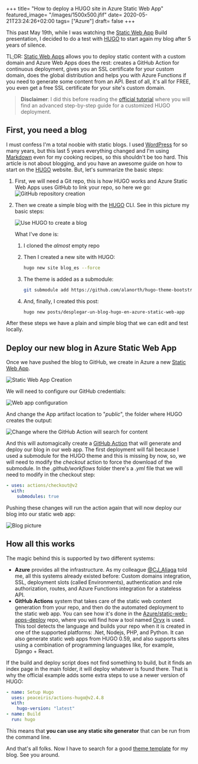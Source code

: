 +++
title= "How to deploy a HUGO site in Azure Static Web App"
featured_image= "/images/1500x500.jfif"
date= 2020-05-21T23:24:26+02:00
tags= ["Azure"]
draft= false
+++

This past May 19th, while I was watching the [Static Web App](https://mybuild.microsoft.com/sessions/898230c4-1350-4fc6-acba-6baf1a58d76a?source=sessions) Build presentation, I decided to do a test with [HUGO](https://gohugo.io) to start again my blog after 5 years of silence.

TL;DR: [Static Web Apps](https://docs.microsoft.com/azure/static-web-apps/) allows you to deploy static content with a custom domain and Azure Web Apps does the rest: creates a GitHub Action for continuous deployment, gives you an SSL certificate for your custom domain, does the global distribution and helps you with Azure Functions if you need to generate some content from an API. Best of all, it's all for FREE, you even get a free SSL certificate for your site's custom domain.

<!--more-->

> **Disclaimer**: I did this before reading the [official tutorial](https://docs.microsoft.com/azure/static-web-apps/publish-hugo) where you will find an advanced step-by-step guide for a customized HUGO deployment.

## First, you need a blog

I must confess I'm a total noobie with static blogs. I used [WordPress](https://jmservera.wordpress.com) for so many years, but this last 5 years everything changed and I'm using [Markdown](https://daringfireball.net/projects/markdown/) even for my cooking recipes, so this shouldn't be too hard. This article is not about blogging, and you have an awesome guide on how to start on the [HUGO](https://gohugo.io/getting-started/quick-start/) website. But, let's summarize the basic steps:

1. First, we will need a Git repo, this is how HUGO works and Azure Static Web Apps uses GitHub to link your repo, so here we go:
  ![GitHub repository creation][repo-create]

2. Then we create a simple blog with the [HUGO](https://gohugo.io) CLI. See in this picture my basic steps:

   ![Use HUGO to create a blog][HUGO-create]

   What I've done is:

   1) I cloned the *almost* empty repo
   1) Then I created a new site with HUGO:

        ```bash
        hugo new site blog_es --force
        ```

   1) The theme is added as a submodule:

      ```bash
      git submodule add https://github.com/alanorth/hugo-theme-bootstrap4-blog themes/bootsrap4-blog
      ```

   1) And, finally, I created this post:

      ```bash
      hugo new posts/desplegar-un-blog-hugo-en-azure-static-web-app
      ```

After these steps we have a plain and simple blog that we can edit and test locally.

## Deploy our new blog in Azure Static Web App

Once we have pushed the blog to GitHub, we create in Azure a new [Static Web App](https://azure.microsoft.com/services/app-service/static/).

![Static Web App Creation][WEBAPP-create]

We will need to configure our GitHub credentials:

![Web app configuration][WEBAPP-config]

And change the App artifact location to "*public*", the folder where HUGO creates the output:

![Change where the GitHub Action will search for content][WEBAPP-config-artifact]

And this will automagically create a [GitHub Action](https://github.com/features/actions) that will generate and deploy our blog in our web app. The first deployment will fail because I used a submodule for the HUGO theme and this is missing by now, so, we will need to modify the *checkout* action to force the download of the submodule. In the *.github/workflows* folder there's a *.yml* file that we will need to modify in the checkout step:

```yml
- uses: actions/checkout@v2
  with:
    submodules: true
```

Pushing these changes will run the action again that will now deploy our blog into our static web app:

![Blog picture][blog-picture]

## How all this works

The magic behind this is supported by two different systems:

* **Azure** provides all the infrastructure. As my colleague [@CJ_Aliaga](https://twitter.com/CJ_Aliaga) told me, all this systems already existed before: Custom domains integration, SSL, deployment slots (called Environments), authentication and role authorization, routes, and Azure Functions integration for a stateless API.
* **GitHub Actions** system that takes care of the static web content generation from your repo, and then do the automated deployment to the static web app. You can see how it's done in the [Azure/static-web-apps-deploy](https://github.com/Azure/static-web-apps-deploy) repo, where you will find how a tool named [Oryx](https://github.com/microsoft/Oryx) is used. This tool detects the language and builds your repo when it is created in one of the supported platforms: .Net, Nodejs, PHP, and Python. It can also generate static web apps from HUGO 0.59, and also supports sites using a combination of programming languages like, for example, Django + React.

If the build and deploy script does not find something to build, but it finds an index page in the main folder, it will deploy whatever is found there. That is why the official example adds some extra steps to use a newer version of HUGO:

``` yaml
- name: Setup Hugo
  uses: peaceiris/actions-hugo@v2.4.8
  with:
    hugo-version: "latest"
- name: Build
  run: hugo
```

This means that **you can use any static site generator** that can be run from the command line.

And that's all folks. Now I have to search for a good [theme template](https://themes.gohugo.io/) for my blog. See you around.

[repo-create]: /desplegar-un-blog-hugo/createrepo.png "GitHub repository creation"
[HUGO-create]: /desplegar-un-blog-hugo/createhugofirstpost.png "Create the first post with HUGO"

[WEBAPP-create]: /desplegar-un-blog-hugo/createstaticwebapp.png "Crete a Static Web App"

[WEBAPP-config]: /desplegar-un-blog-hugo/createstaticwebapp_2.png "Configure the GitHub repository link"

[WEBAPP-config-artifact]: /desplegar-un-blog-hugo/createstaticwebapp_3.png "Configurate the public folder as the output from HUGO"

[blog-picture]: /desplegar-un-blog-hugo/blogpicture_en.png "Picture of this blog post"
